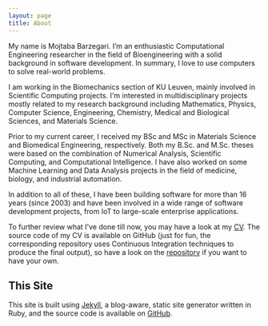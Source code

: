 ```yaml
---
layout: page
title: About
---
```


My name is Mojtaba Barzegari. I’m an enthusiastic Computational Engineering researcher in the field of Bioengineering with a solid background in software development. In summary, I love to use computers to solve real-world problems. 

I am working in the Biomechanics section of KU Leuven, mainly involved in Scientific Computing projects. I'm interested in multidisciplinary projects mostly related to my research background including Mathematics, Physics, Computer Science, Engineering, Chemistry, Medical and Biological Sciences, and Materials Science.

Prior to my current career, I received my BSc and MSc in Materials Science and  Biomedical Engineering, respectively. Both my B.Sc. and M.Sc. theses were based on the combination of Numerical Analysis, Scientific Computing, and Computational Intelligence. I have also worked on some Machine Learning and Data Analysis projects in the field of medicine, biology, and industrial automation.

In addition to all of these, I have been building software for more than 16 years (since 2003) and have been involved in a wide range of software development projects, from IoT to large-scale enterprise applications.

To further review what I've done till now, you may have a look at my [CV](http://nbviewer.jupyter.org/github/mbarzegary/MyCV/blob/master/main.pdf). The source code of my CV is available on GitHub (just for fun, the corresponding repository uses Continuous Integration techniques to produce the final output), so have a look on the [repository](https://github.com/mbarzegary/MyCV) if you want to have your own.

## This Site

This site is built using [Jekyll](https://github.com/jekyll/jekyll), a blog-aware, static site generator written in Ruby, and the source code is available on [GitHub](https://github.com/mbarzegary/mbarzegary.github.io).